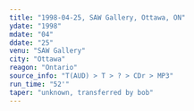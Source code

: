 ```yaml
---
title: "1998-04-25, SAW Gallery, Ottawa, ON"
ydate: "1998"
mdate: "04"
ddate: "25"
venu: "SAW Gallery"
city: "Ottawa"
reagon: "Ontario"
source_info: "T(AUD) > T > ? > CDr > MP3"
run_time: "52'"
taper: "unknown, transferred by bob"
---
```


